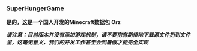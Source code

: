 ### SuperHungerGame
**是的，这是一个国人开发的Minecraft数据包**
**Orz**

***请注意：目前版本并没有添加游戏机制，请不要抱有期待地下载源文件扔到文件里，这毫无意义，我们的开发工作甚至会到暑假才能完全实现***
